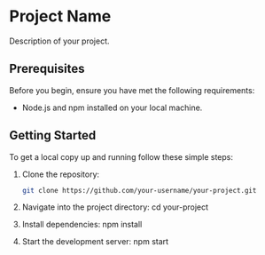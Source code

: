 # Project Name

Description of your project.

## Prerequisites

Before you begin, ensure you have met the following requirements:

- Node.js and npm installed on your local machine.

## Getting Started

To get a local copy up and running follow these simple steps:

1. Clone the repository:

   ```sh
   git clone https://github.com/your-username/your-project.git

1. Navigate into the project directory:
cd your-project

2. Install dependencies:
npm install

3. Start the development server:
npm start